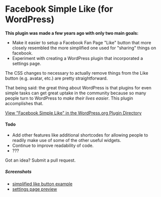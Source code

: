 # Facebook Simple Like (for WordPress)
**This plugin was made a few years ago with only two main goals:**
* Make it easier to setup a Facebook Fan Page "Like" button that more closely resembled the more simplified one used for "sharing" things on facebook.
* Experiment with creating a WordPress plugin that incorporated a settings page.

The CSS changes to necessary to actually remove things from the Like button (e.g. avatar, etc.) are pretty straightforward. 

That being said: the great thing about WordPress is that plugins for even simple tasks can get great uptake in the community because so many people turn to WordPress to *make their lives easier*. This plugin accomplishes that.

[View "Facebook Simple Like" in the WordPress.org Plugin Directory](http://wordpress.org/plugins/facebook-simple-like/)

#### Todo
* Add other features like additional shortcodes for allowing people to readily make use of some of the other useful widgets.
* Continue to improve readability of code.
* ???

Got an idea? Submit a pull request.

##### Screenshots
* [simplified like button example](https://github.com/mdpatrick/facebook-simple-like/blob/master/screenshot-1.png)
* [settings page preview](https://github.com/mdpatrick/facebook-simple-like/blob/master/screenshot-2.png)
